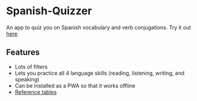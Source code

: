 # Spanish-Quizzer
An app to quiz you on Spanish vocabulary and verb conjugations.
Try it out [here](https://ashermorgan.github.io/Spanish-Quizzer/).

## Features
- Lots of filters
- Lets you practice all 4 language skills (reading, listening, writing, and speaking)
- Can be installed as a PWA so that it works offline
- [Reference tables](https://ashermorgan.github.io/Spanish-Quizzer/#/reference)
